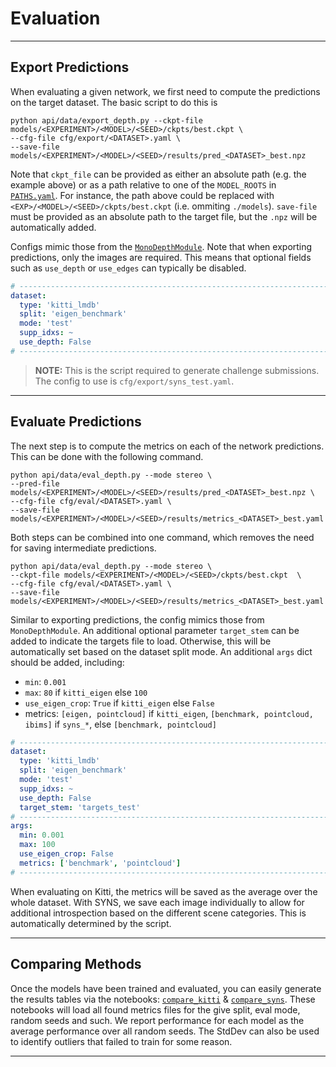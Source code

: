 # Evaluation

---

## Export Predictions
When evaluating a given network, we first need to compute the predictions on the target dataset.
The basic script to do this is 
```shell
python api/data/export_depth.py --ckpt-file models/<EXPERIMENT>/<MODEL>/<SEED>/ckpts/best.ckpt \
--cfg-file cfg/export/<DATASET>.yaml \
--save-file models/<EXPERIMENT>/<MODEL>/<SEED>/results/pred_<DATASET>_best.npz
```

Note that `ckpt_file` can be provided as either an absolute path (e.g. the example above) or as a path relative to one of the `MODEL_ROOTS` in [`PATHS.yaml`](../../PATHS.yaml).
For instance, the path above could be replaced with `<EXP>/<MODEL>/<SEED>/ckpts/best.ckpt` (i.e. ommiting `./models`).
`save-file` must be provided as an absolute path to the target file, but the `.npz` will be automatically added.

Configs mimic those from the [`MonoDepthModule`](../../src/core/trainer.py). 
Note that when exporting predictions, only the images are required.
This means that optional fields such as `use_depth` or `use_edges` can typically be disabled.

```yaml
# -----------------------------------------------------------------------------
dataset:
  type: 'kitti_lmdb'
  split: 'eigen_benchmark'
  mode: 'test'
  supp_idxs: ~
  use_depth: False
# -----------------------------------------------------------------------------
```

> **NOTE:** This is the script required to generate challenge submissions.
> The config to use is `cfg/export/syns_test.yaml`.

---

## Evaluate Predictions

The next step is to compute the metrics on each of the network predictions. 
This can be done with the following command.

```shell
python api/data/eval_depth.py --mode stereo \
--pred-file models/<EXPERIMENT>/<MODEL>/<SEED>/results/pred_<DATASET>_best.npz \
--cfg-file cfg/eval/<DATASET>.yaml \
--save-file models/<EXPERIMENT>/<MODEL>/<SEED>/results/metrics_<DATASET>_best.yaml
```

Both steps can be combined into one command, which removes the need for saving intermediate predictions.
```shell
python api/data/eval_depth.py --mode stereo \
--ckpt-file models/<EXPERIMENT>/<MODEL>/<SEED>/ckpts/best.ckpt  \
--cfg-file cfg/eval/<DATASET>.yaml \
--save-file models/<EXPERIMENT>/<MODEL>/<SEED>/results/metrics_<DATASET>_best.yaml
```

Similar to exporting predictions, the config mimics those from `MonoDepthModule`. 
An additional optional parameter `target_stem` can be added to indicate the targets file to load. 
Otherwise, this will be automatically set based on the dataset split mode.
An additional `args` dict should be added, including:
* `min`: `0.001` 
* `max`: `80` if `kitti_eigen` else `100`
* `use_eigen_crop`: `True` if `kitti_eigen` else `False`
* metrics: `[eigen, pointcloud]` if `kitti_eigen`, `[benchmark, pointcloud, ibims]` if `syns_*`, else `[benchmark, pointcloud]` 
```yaml
# -----------------------------------------------------------------------------
dataset:
  type: 'kitti_lmdb'
  split: 'eigen_benchmark'
  mode: 'test'
  supp_idxs: ~
  use_depth: False
  target_stem: 'targets_test'
# -----------------------------------------------------------------------------
args:
  min: 0.001
  max: 100
  use_eigen_crop: False
  metrics: ['benchmark', 'pointcloud']
# -----------------------------------------------------------------------------
```

When evaluating on Kitti, the metrics will be saved as the average over the whole dataset. 
With SYNS, we save each image individually to allow for additional introspection based on the different scene categories. 
This is automatically determined by the script.

---

## Comparing Methods
Once the models have been trained and evaluated, you can easily generate the results tables via the notebooks: [`compare_kitti`](./compare_kitti.ipynb) & [`compare_syns`](./compare_syns.ipynb).
These notebooks will load all found metrics files for the give split, eval mode, random seeds and such.
We report performance for each model as the average performance over all random seeds. 
The StdDev can also be used to identify outliers that failed to train for some reason.

---
